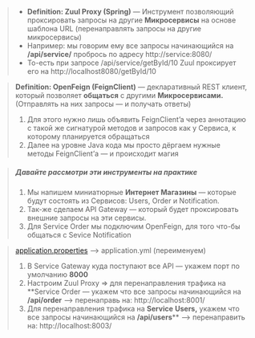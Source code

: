 > * **Definition: Zuul Proxy (Spring)** — Инструмент позволяющий проксировать запросы на другие **Микросервисы** на основе шаблона URL (перенаправлять запросы на другие микросервисы)  
> * Например: мы говорим ему все запросы начинающийся на **/api/service/** пробрось по адресу http://service:8080/
> * То-есть при запросе /api/service/getById/10 Zuul проксирует его на http://localhost8080/getById/10

> **Definition: OpenFeign (FeignClient)** — декларативный REST клиент, который позволяет **общаться** с другими **Микросервисами.** (Отправлять на них запросы — и получать ответы)
> 1) Для этого нужно лишь объявить FeignClient’a через аннотацию с такой же сигнатурой методов и запросов как у Сервиса, к которому планируется обращаться
> 2) Далее на уровне Java кода мы просто дёргаем нужные методы FeignClient’а — и происходит магия

> ##### Давайте рассмотри эти инструменты на практике
> 1) Мы напишем миниатюрные **Интернет Магазины** — которые будут состоять из Сервисов: Users, Order и Notification.
> 2) Так-же сделаем API Gateway — который будет проксировать внешние запросы на эти сервисы.
> 3) Для Service Order мы подключим OpenFeign, для того что-бы общаться с Sevice Notification

> [application.properties](http://application.properties) —> application.yml (переименуем)
> 1) В Service Gateway куда поступают все API — укажем порт по умолчанию **8000**
> 2) Настроим Zuul Proxy ⇒ для перенаправления трафика на **Service Order — укажем что все запросы начинающийся на **/api/order** —> перенаправь на: http://localhost:8001/
> 3) Для перенаправления трафика на **Service** **Users,** укажем что все запросы начинающийся на **/api/users**** —> перенаправить на: http://localhost:8003/